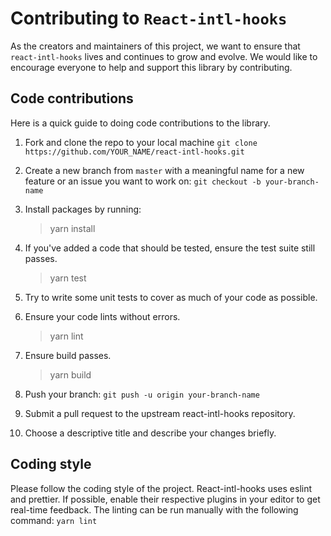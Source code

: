 # Contributing to `React-intl-hooks`

As the creators and maintainers of this project, we want to ensure that `react-intl-hooks` lives and continues to grow and evolve. We would like to encourage everyone to help and support this library by contributing. 

## Code contributions

Here is a quick guide to doing code contributions to the library.

1. Fork and clone the repo to your local machine `git clone https://github.com/YOUR_NAME/react-intl-hooks.git`

2. Create a new branch from `master` with a meaningful name for a new feature or an issue you want to work on: `git checkout -b your-branch-name`

3. Install packages by running:

	> yarn install
	
4. If you've added a code that should be tested, ensure the test suite still passes.

	> yarn test
	
5. Try to write some unit tests to cover as much of your code as possible.

6. Ensure your code lints without errors.

	> yarn lint
	
7. Ensure build passes.

	> yarn build
	
8. Push your branch: `git push -u origin your-branch-name`

10. Submit a pull request to the upstream react-intl-hooks repository.

11. Choose a descriptive title and describe your changes briefly.

## Coding style

Please follow the coding style of the project. React-intl-hooks uses eslint and prettier. If possible, enable their respective plugins in your editor to get real-time feedback. The linting can be run manually with the following command: `yarn lint`
